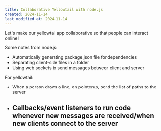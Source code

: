 ```yaml
---
title: Collaborative Yellowtail with node.js
created: 2024-11-14
last_modified_at: 2024-11-14
---
```


Let's make our yellowtail app collaborative so that people can interact online!

Some notes from node.js:
- Automatically generating package.json file for dependencies
- Separating client-side files in a folder
- Using web sockets to send messages between client and server

For yellowtail:
- When a person draws a line, on pointerup, send the list of paths to the server
- Callbacks/event listeners to run code whenever new messages are received/when new clients connect to the server
	- 